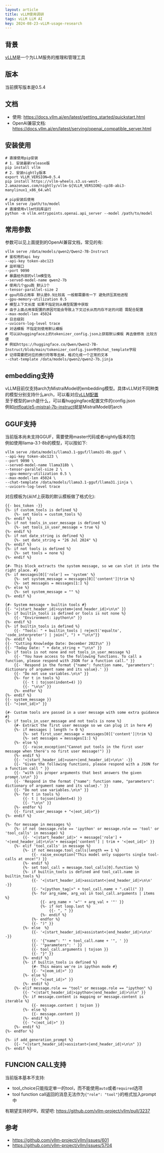 ```yaml
---
layout: article
title: vLLM使用调研
tags: vLLM LLM AI
key: 2024-08-23-vLLM-usage-research
---
```


## 背景

[vLLM](https://github.com/vllm-project/vllm)是一个为LLM服务的推理和管理工具  

## 版本

当前撰写版本是0.5.4  

## 文档

- 使用: <https://docs.vllm.ai/en/latest/getting_started/quickstart.html>  
- OpenAI兼容文档: <https://docs.vllm.ai/en/latest/serving/openai_compatible_server.html>  

## 安装使用

```shell
# 直接使用pip安装
# 1. 安装最新release版
pip install vllm
# 2. 安装nightly版本
export VLLM_VERSION=0.5.4
pip install https://vllm-wheels.s3.us-west-2.amazonaws.com/nightly/vllm-${VLLM_VERSION}-cp38-abi3-manylinux1_x86_64.whl

# pip安装后使用
vllm serve /path/to/model
# 直接使用vllm代码库运行
python -m vllm.entrypoints.openai.api_server --model /path/to/model
```

## 常用参数

参数可以见上面提到的OpenAI兼容文档，常见的有:  

```shell
vllm serve /data/models/qwen2/Qwen2-7B-Instruct
# 鉴权用的api key
--api-key token-abc123
# 监听端口
--port 9090
# 暴露给外部的vllm模型名
--served-model-name qwen2-7b
# 使用几个gpu跑 默认1个
--tensor-parallel-size 2
# gpu内存占用率 默认是0.9比较高 一般都需要改一下 避免挤压其他进程
--gpu-memory-utilization 0.5
# 模型上下文长度 如果不指定则从模型配置中获取
# 由于上面占用率配置的原因可能会导致上下文过长从而内存不足的问题 需配合配置
--max-model-len 45024
# 日志级别
--uvicorn-log-level trace
# 对话模板 不指定则使用默认模板
# 可以从huggingface上的tokenizer_config.json上获取默认模板 再去做修改 比较方便
# 例如https://huggingface.co/Qwen/Qwen2-7B-Instruct/blob/main/tokenizer_config.json中的chat_template字段
# 记得需要把对应的换行符等等去掉，格式化成一个正常的文本
--chat-template /data/models/qwen2/qwen2-7b.jinja
```

## embedding支持

vLLM目前仅支持arch为MistralModel的embedding模型。具体vLLM对不同种类的模型分别支持什么arch，可以看对应[vLLM配置](https://github.com/vllm-project/vllm/blob/main/vllm/model_executor/models/__init__.py)  
至于模型的arch是什么，可以看huggingface配置文件的config.json  
例如[intfloat/e5-mistral-7b-instruct](https://huggingface.co/intfloat/e5-mistral-7b-instruct/blob/main/config.json)就是MistralModel的arch  

## GGUF支持

当前版本尚未支持GGUF，需要使用master代码或者nightly版本的包  
例如使用llama-3.1-8b的模型，可以按如下:  

```shell
vllm serve /data/models/llama3.1-gguf/llama31-8b.gguf \
--api-key token-abc123 \
--port 9090 \
--served-model-name llama318b \
--tensor-parallel-size 2 \
--gpu-memory-utilization 0.5 \
--max-model-len 45024 \
--chat-template /data/models/llama3.1-gguf/llama31.jinja \
--uvicorn-log-level trace
```

对应模板为(从hf上获取的默认模板做了格式化):
```jinja
{{- bos_token -}}
{%- if custom_tools is defined %}
    {%- set tools = custom_tools %}
{%- endif %}
{%- if not tools_in_user_message is defined %}
    {%- set tools_in_user_message = true %}
{%- endif %}
{%- if not date_string is defined %}
    {%- set date_string = "26 Jul 2024" %}
{%- endif %}
{%- if not tools is defined %}
    {%- set tools = none %}
{%- endif %}

{#- This block extracts the system message, so we can slot it into the right place. #}
{%- if messages[0]['role'] == 'system' %}
    {%- set system_message = messages[0]['content']|trim %}
    {%- set messages = messages[1:] %}
{%- else %}
    {%- set system_message = "" %}
{%- endif %}

{#- System message + builtin tools #}
{{- "<|start_header_id|>system<|end_header_id|>\n\n" }}
{%- if builtin_tools is defined or tools is not none %}
    {{- "Environment: ipython\n" }}
{%- endif %}
{%- if builtin_tools is defined %}
    {{- "Tools: " + builtin_tools | reject('equalto', 'code_interpreter') | join(", ") + "\n\n"}}
{%- endif %}
{{- "Cutting Knowledge Date: December 2023\n" }}
{{- "Today Date: " + date_string + "\n\n" }}
{%- if tools is not none and not tools_in_user_message %}
    {{- "You have access to the following functions. To call a function, please respond with JSON for a function call." }}
    {{- 'Respond in the format {"name": function name, "parameters": dictionary of argument name and its value}.' }}
    {{- "Do not use variables.\n\n" }}
    {%- for t in tools %}
        {{- t | tojson(indent=4) }}
        {{- "\n\n" }}
    {%- endfor %}
{%- endif %}
{{- system_message }}
{{- "<|eot_id|>" }}

{#- Custom tools are passed in a user message with some extra guidance #}
{%- if tools_in_user_message and not tools is none %}
    {#- Extract the first user message so we can plug it in here #}
    {%- if messages | length != 0 %}
        {%- set first_user_message = messages[0]['content']|trim %}
        {%- set messages = messages[1:] %}
    {%- else %}
        {{- raise_exception("Cannot put tools in the first user message when there's no first user message!") }}
    {%- endif %}
    {{- '<|start_header_id|>user<|end_header_id|>\n\n' -}}
    {{- "Given the following functions, please respond with a JSON for a function call " }}
    {{- "with its proper arguments that best answers the given prompt.\n\n" }}
    {{- 'Respond in the format {"name": function name, "parameters": dictionary of argument name and its value}.' }}
    {{- "Do not use variables.\n\n" }}
    {%- for t in tools %}
        {{- t | tojson(indent=4) }}
        {{- "\n\n" }}
    {%- endfor %}
    {{- first_user_message + "<|eot_id|>"}}
{%- endif %}

{%- for message in messages %}
    {%- if not (message.role == 'ipython' or message.role == 'tool' or 'tool_calls' in message) %}
        {{- '<|start_header_id|>' + message['role'] + '<|end_header_id|>\n\n'+ message['content'] | trim + '<|eot_id|>' }}
    {%- elif 'tool_calls' in message %}
        {%- if not message.tool_calls|length == 1 %}
            {{- raise_exception("This model only supports single tool-calls at once!") }}
        {%- endif %}
        {%- set tool_call = message.tool_calls[0].function %}
        {%- if builtin_tools is defined and tool_call.name in builtin_tools %}
            {{- '<|start_header_id|>assistant<|end_header_id|>\n\n' -}}
            {{- "<|python_tag|>" + tool_call.name + ".call(" }}
            {%- for arg_name, arg_val in tool_call.arguments | items %}
                {{- arg_name + '="' + arg_val + '"' }}
                {%- if not loop.last %}
                    {{- ", " }}
                {%- endif %}
            {%- endfor %}
            {{- ")" }}
        {%- else  %}
            {{- '<|start_header_id|>assistant<|end_header_id|>\n\n' -}}
            {{- '{"name": "' + tool_call.name + '", ' }}
            {{- '"parameters": ' }}
            {{- tool_call.arguments | tojson }}
            {{- "}" }}
        {%- endif %}
        {%- if builtin_tools is defined %}
            {#- This means we're in ipython mode #}
            {{- "<|eom_id|>" }}
        {%- else %}
            {{- "<|eot_id|>" }}
        {%- endif %}
    {%- elif message.role == "tool" or message.role == "ipython" %}
        {{- "<|start_header_id|>ipython<|end_header_id|>\n\n" }}
        {%- if message.content is mapping or message.content is iterable %}
            {{- message.content | tojson }}
        {%- else %}
            {{- message.content }}
        {%- endif %}
        {{- "<|eot_id|>" }}
    {%- endif %}
{%- endfor %}

{%- if add_generation_prompt %}
    {{- "<|start_header_id|>assistant<|end_header_id|>\n\n" }}
{%- endif %}
```

## FUNCION CALL支持

当前版本基本不支持:  

- tool_choice只能指定单一的tool，而不能使用`auto`或者`required`选项  
- tool function call返回的消息无法作为`{"role": "tool"}`的格式加入prompt中  

有期望支持的PR，观望吧: <https://github.com/vllm-project/vllm/pull/3237>  

## 参考

- <https://github.com/vllm-project/vllm/issues/601>  
- <https://github.com/vllm-project/vllm/issues/5704>  
